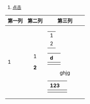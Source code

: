 1. <a id ="01-1"> [点击](#01-2)

<div>
<table align  =center>
<thead>
<th> 第一列 </th>
<th> 第二列 </th>
<th width="50%"> 第三列 </th>
</thead>
<tr align=center> 
<td align =left> 1 </td>
<td> <p>  1</p> <p><font color = o > <b>2</b> </p> </td>
<td> <table> <tr><td width=10>1</td></tr><td>2</td></tr>
</table>
</div>

|d|  |
|--|--|
|  |  | 

<body> ghjg </body>



| 123<a id ="01-2"> |  |
|--|--|
|  |  |


<!--stackedit_data:
eyJoaXN0b3J5IjpbMjg3MTMzMjc5LDY0MDQwNzE1Myw5MjgxNj
gxODUsLTE1MTg4Njc0ODQsNDQ2MjE3NTEzLDE4NjEzMzk1OTYs
MTYxNjE5OTczNCwxODYxMzM5NTk2LC0xOTUxNjA1Njc1LDMwMj
Q1NzY1LDExMTg2ODEwNTQsMTIyOTA2OTE2MiwxMDA3NjY4Mjgx
XX0=
-->